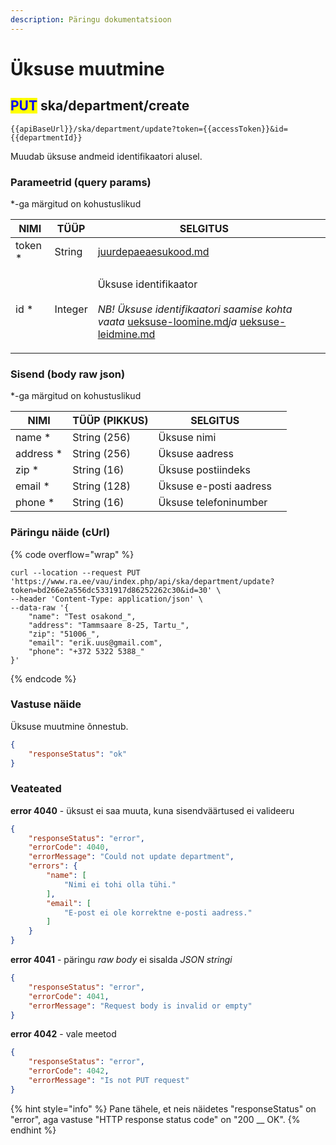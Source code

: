 ```yaml
---
description: Päringu dokumentatsioon
---
```


# Üksuse muutmine

## <mark style="color:blue;">PUT</mark> ska/department/create

```
{{apiBaseUrl}}/ska/department/update?token={{accessToken}}&id={{departmentId}}
```

Muudab üksuse andmeid identifikaatori alusel.

### Parameetrid (query params)

\*-ga märgitud on kohustuslikud

| NIMI     | TÜÜP    | SELGITUS                                                                                                                                                                                                                                            |   |
| -------- | ------- | --------------------------------------------------------------------------------------------------------------------------------------------------------------------------------------------------------------------------------------------------- | - |
| token \* | String  | [juurdepaeaesukood.md](../../juurdepaeaesukood.md "mention")                                                                                                                                                                                        |   |
| id \*    | Integer | <p>Üksuse identifikaator<br><br><em>NB! Üksuse identifikaatori saamise kohta vaata</em> <a data-mention href="ueksuse-loomine.md">ueksuse-loomine.md</a><em>ja</em> <a data-mention href="ueksuse-leidmine.md">ueksuse-leidmine.md</a><em></em></p> |   |

### Sisend (body raw json)

\*-ga märgitud on kohustuslikud

| NIMI       | TÜÜP (PIKKUS) | SELGITUS               |   |
| ---------- | ------------- | ---------------------- | - |
| name \*    | String (256)  | Üksuse nimi            |   |
| address \* | String (256)  | Üksuse aadress         |   |
| zip \*     | String (16)   | Üksuse postiindeks     |   |
| email \*   | String (128)  | Üksuse e-posti aadress |   |
| phone \*   | String (16)   | Üksuse telefoninumber  |   |

### Päringu näide (cUrl)

{% code overflow="wrap" %}
```shell
curl --location --request PUT 'https://www.ra.ee/vau/index.php/api/ska/department/update?token=bd266e2a556dc5331917d86252262c30&id=30' \
--header 'Content-Type: application/json' \
--data-raw '{
    "name": "Test osakond_",
    "address": "Tammsaare 8-25, Tartu_",
    "zip": "51006_",
    "email": "erik.uus@gmail.com",
    "phone": "+372 5322 5388_"
}'
```
{% endcode %}

### Vastuse näide

Üksuse muutmine õnnestub.

```json
{
    "responseStatus": "ok"
}
```

### Veateated

**error 4040** - üksust ei saa muuta, kuna sisendväärtused ei valideeru&#x20;

```json
{
    "responseStatus": "error",
    "errorCode": 4040,
    "errorMessage": "Could not update department",
    "errors": {
        "name": [
            "Nimi ei tohi olla tühi."
        ],
        "email": [
            "E-post ei ole korrektne e-posti aadress."
        ]
    }
}
```

**error 4041** - päringu _raw body_ ei sisalda _JSON_ _stringi_

```json
{
    "responseStatus": "error",
    "errorCode": 4041,
    "errorMessage": "Request body is invalid or empty"
}
```

**error 4042** - vale meetod

```json
{
    "responseStatus": "error",
    "errorCode": 4042,
    "errorMessage": "Is not PUT request"
}
```

{% hint style="info" %}
Pane tähele, et neis näidetes "responseStatus" on "error", aga vastuse "HTTP response status code" on "200 __ OK".&#x20;
{% endhint %}
